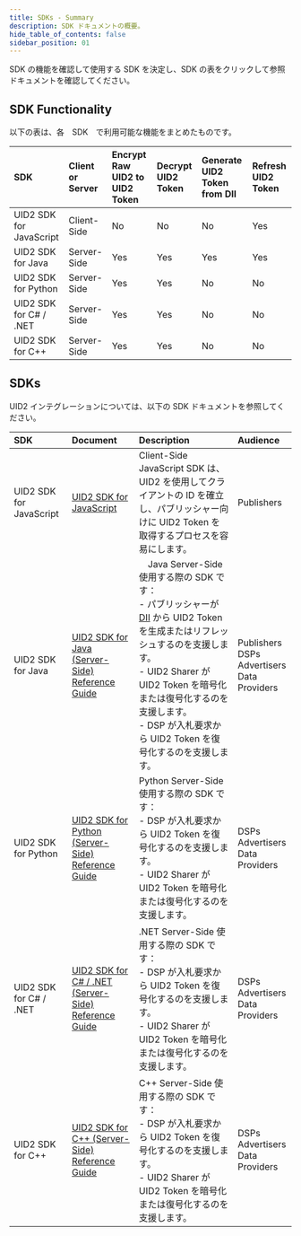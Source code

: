 ```yaml
---
title: SDKs - Summary
description: SDK ドキュメントの概要。
hide_table_of_contents: false
sidebar_position: 01
---
```


SDK の機能を確認して使用する SDK を決定し、SDK の表をクリックして参照ドキュメントを確認してください。

## SDK Functionality

以下の表は、各　SDK　で利用可能な機能をまとめたものです。

| SDK | Client or Server | Encrypt Raw UID2 to UID2 Token | Decrypt UID2 Token | Generate UID2 Token from DII | Refresh UID2 Token |
| :--- | :--- |  :--- | :--- | :--- | :--- |
|UID2 SDK for JavaScript | Client-Side | No | No | No | Yes |
|UID2 SDK for Java | Server-Side | Yes | Yes | Yes | Yes |
|UID2 SDK for Python | Server-Side | Yes | Yes | No | No |
|UID2 SDK for C# / .NET | Server-Side | Yes | Yes | No | No |
|UID2 SDK for C++ | Server-Side | Yes | Yes | No | No |

## SDKs

UID2 インテグレーションについては、以下の SDK ドキュメントを参照してください。

| SDK | Document | Description | Audience
| :--- | :--- | :--- | :--- |
| UID2 SDK for JavaScript | [UID2 SDK for JavaScript](client-side-identity.md) | Client-Side JavaScript SDK は、UID2 を使用してクライアントの ID を確立し、パブリッシャー向けに UID2 Token を取得するプロセスを容易にします。 | Publishers |
| UID2 SDK for Java | [UID2 SDK for Java (Server-Side) Reference Guide](uid2-sdk-ref-java.md) |　Java Server-Side 使用する際の SDK です：<br/>- パブリッシャーが [DII](../ref-info/glossary-uid.md#gl-dii) から UID2 Token を生成またはリフレッシュするのを支援します。<br/>- UID2 Sharer が UID2 Token を暗号化または復号化するのを支援します。<br/>- DSP が入札要求から UID2 Token を復号化するのを支援します。 | Publishers<br/>DSPs<br/>Advertisers<br/>Data Providers |
| UID2 SDK for Python | [UID2 SDK for Python (Server-Side) Reference Guide](uid2-sdk-ref-python.md) | Python Server-Side 使用する際の SDK です：<br/>- DSP が入札要求から UID2 Token を復号化するのを支援します。<br/>- UID2 Sharer が UID2 Token を暗号化または復号化するのを支援します。　| DSPs<br/>Advertisers<br/>Data Providers |
| UID2 SDK for C# / .NET | [UID2 SDK for C# / .NET (Server-Side) Reference Guide](uid2-sdk-ref-csharp-dotnet.md) | .NET Server-Side 使用する際の SDK です：<br/>- DSP が入札要求から UID2 Token を復号化するのを支援します。<br/>- UID2 Sharer が UID2 Token を暗号化または復号化するのを支援します。 | DSPs<br/>Advertisers<br/>Data Providers |
 |UID2 SDK for C++ | [UID2 SDK for C++ (Server-Side) Reference Guide](uid2-sdk-ref-cplusplus.md) | C++ Server-Side 使用する際の SDK です：<br/>- DSP が入札要求から UID2 Token を復号化するのを支援します。<br/>- UID2 Sharer が UID2 Token を暗号化または復号化するのを支援します。  | DSPs<br/>Advertisers<br/>Data Providers |
